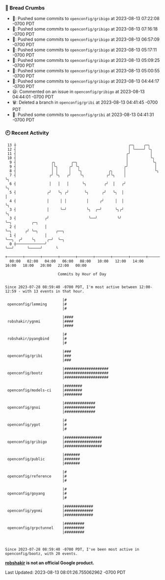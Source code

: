 ### 🍞 Bread Crumbs

 * 🚢: Pushed some commits to `openconfig/gribigo` at 2023-08-13 07:22:08 -0700 PDT
 * 🚢: Pushed some commits to `openconfig/gribigo` at 2023-08-13 07:16:18 -0700 PDT
 * 🚢: Pushed some commits to `openconfig/gribigo` at 2023-08-13 06:57:09 -0700 PDT
 * 🚢: Pushed some commits to `openconfig/gribigo` at 2023-08-13 05:17:11 -0700 PDT
 * 🚢: Pushed some commits to `openconfig/gribigo` at 2023-08-13 05:09:25 -0700 PDT
 * 🚢: Pushed some commits to `openconfig/gribigo` at 2023-08-13 05:00:55 -0700 PDT
 * 🚢: Pushed some commits to `openconfig/gribigo` at 2023-08-13 04:44:17 -0700 PDT
 * 😃: Commented on an issue in `openconfig/gribigo` at 2023-08-13 04:44:01 -0700 PDT
 * 🗑: Deleted a branch in `openconfig/gribi` at 2023-08-13 04:41:45 -0700 PDT
 * 🚢: Pushed some commits to `openconfig/gribi` at 2023-08-13 04:41:31 -0700 PDT

### 🕘 Recent Activity
```
 13 ┼                                                   ╭─╮    ╭─╮
 12 ┤                                                   │ ╰────╯ ╰╮
 11 ┤                                                  ╭╯         │
 10 ┤                                                  │          ╰╮
  9 ┤                ╭╮       ╭─╮                      │           ╰╮
  9 ┤                │╰╮     ╭╯ ╰╮                    ╭╯            │
  8 ┤                │ │     │   ╰╮            ╭╮     │             ╰╮
  7 ┤               ╭╯ ╰╮   ╭╯    ╰╮          ╭╯╰╮    │              ╰╮
  6 ┤               │   │   │      ╰╮        ╭╯  │   ╭╯               ╰╮
  5 ┤              ╭╯   ╰╮ ╭╯       ╰╮      ╭╯   ╰╮  │                 │
  4 ┤              │     │ │         │     ╭╯     │  │                 ╰╮
  3 ┤              │     ╰─╯         ╰╮  ╭─╯      ╰╮╭╯                  ╰╮
  3 ┤             ╭╯                  ╰──╯         ╰╯                    ╰─╮         ╭─╮
  2 ┤             │                                                        ╰─╮      ╭╯ ╰─╮        ╭──╮
  1 ┤             │                                                          ╰──╮  ╭╯    ╰╮     ╭─╯  ╰─╮
  0 ┼─────────────╯                                                             ╰──╯      ╰─────╯      ╰
    +───────+───────+───────+───────+───────+───────+───────+───────+───────+───────+───────+───────+────
  00:00   02:00   04:00   06:00   08:00   10:00   12:00   14:00   16:00   18:00   20:00   22:00   00:00   

						Commits by Hour of Day


Since 2023-07-28 08:59:40 -0700 PDT, I'm most active between 12:00-12:59 - with 13 events in that hour.

```



```
                          |#
 openconfig/lemming       |#
                          |#

                          |####
 robshakir/ygnmi          |####
                          |####

                          |#
 robshakir/pyangbind      |#
                          |#

                          |###
 openconfig/gribi         |###
                          |###

                          |####################
 openconfig/bootz         |####################
                          |####################

                          |########
 openconfig/models-ci     |########
                          |########

                          |##############
 openconfig/gnoi          |##############
                          |##############

                          |#
 openconfig/ygot          |#
                          |#

                          |#################
 openconfig/gribigo       |#################
                          |#################

                          |#######
 openconfig/public        |#######
                          |#######

                          |#
 openconfig/reference     |#
                          |#

                          |#
 openconfig/goyang        |#
                          |#

                          |#############
 openconfig/ygnmi         |#############
                          |#############

                          |#########
 openconfig/grpctunnel    |#########
                          |#########



Since 2023-07-28 08:59:40 -0700 PDT, I've been most active in openconfig/bootz, with 20 events.

```
**[robshakir](mailto:robjs@google.com) is not an official Google product.**  


Last Updated: 2023-08-13 08:01:26.755062962 -0700 PDT
